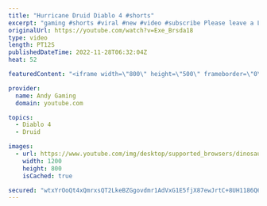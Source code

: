 ```yaml
---
title: "Hurricane Druid Diablo 4 #shorts"
excerpt: "gaming #shorts #viral #new #video #subscribe Please leave a Like & Subscribe, it helps the channel grow!"
originalUrl: https://youtube.com/watch?v=Exe_Brsda18
type: video
length: PT12S
publishedDateTime: 2022-11-28T06:32:04Z
heat: 52

featuredContent: "<iframe width=\"800\" height=\"500\" frameborder=\"0\" src=\"https://www.youtube.com/embed/Exe_Brsda18\" allow=\"accelerometer; autoplay; encrypted-media; gyroscope; picture-in-picture\" allowfullscreen></iframe>"

provider:
  name: Andy Gaming
  domain: youtube.com

topics:
  - Diablo 4
  - Druid

images:
  - url: https://www.youtube.com/img/desktop/supported_browsers/dinosaur.png
    width: 1200
    height: 800
    isCached: true

secured: "wtxYrOoQt4xQmrxsQT2LkeBZGgovdmr1AdVxG1E5fjX87ewJrtC+8UH1186Q6Qij4akPfgsgvv+2jC9JDBEgaL0aWzhuHeSJsFWNmshzW4Upi9dyXQdJALzC8me5c7b304WxA2a6cwX4DQGFj3yggDtBabYylUbjtC098+IFusSxHPeVBuZh2+aN0Be870FpEmNUt1SexRrPpeP85LjATKSIwQCAweCis3Hk1QdrLT46+Sjo27kCMPacb0lm44G7Vr/t8ZCtc2RU2ng+OxCL24kgoJxgWQw1XqA5VPNJgDoyqWhBFyAeg1esgjyoM+XAXiLgGnW3L1hDfPLfY6pvQcfudCGKk/wjUGJEvScAqP5jbMEyeseI9GctjG7MD7y8vZhKOwTusxWZH7FJECJRZ8jI6IHa/RYr0yAiKL5+4pk=;VOODI/2x7ijNC9K4rt+gkQ=="
---
```


